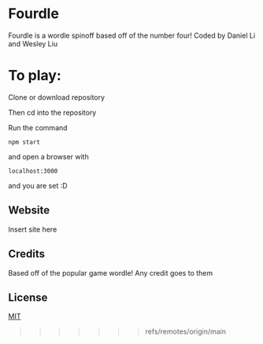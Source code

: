 # Fourdle

Fourdle is a wordle spinoff based off of the number four! Coded by Daniel Li and Wesley Liu


# To play:

Clone or download repository

Then cd into the repository

Run the command

```
npm start
```

and open a browser with

```
localhost:3000
```

and you are set :D


## Website

Insert site here


## Credits
Based off of the popular game wordle! Any credit goes to them

## License
[MIT](https://choosealicense.com/licenses/mit/)
>>>>>>> refs/remotes/origin/main
